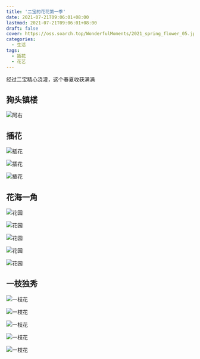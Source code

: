 ```yaml
---
title: '二宝的花花第一季'
date: 2021-07-21T09:06:01+08:00
lastmod: 2021-07-21T09:06:01+08:00
draft: false
cover: https://oss.soarch.top/WonderfulMoments/2021_spring_flower_05.jpg
categories:
  - 生活
tags:
  - 插花
  - 花艺
---
```


经过二宝精心浇灌，这个春夏收获满满

<!--more-->

## 狗头镇楼

![阿右](https://oss.soarch.top/WonderfulMoments/2021_spring_flower_03.jpg)

## 插花

![插花](https://oss.soarch.top/WonderfulMoments/2021_spring_flower_02.jpg)

![插花](https://oss.soarch.top/WonderfulMoments/2021_spring_flower_08.jpg)

![插花](https://oss.soarch.top/WonderfulMoments/2021_spring_flower_04.jpg)

## 花海一角

![花园](https://oss.soarch.top/WonderfulMoments/2021_spring_flower_05.jpg)

![花园](https://oss.soarch.top/WonderfulMoments/2021_spring_flower_06.jpg)

![花园](https://oss.soarch.top/WonderfulMoments/2021_spring_flower_07.jpg)

![花园](https://oss.soarch.top/WonderfulMoments/2021_spring_flower_10.jpg)

![花园](https://oss.soarch.top/WonderfulMoments/2021_spring_flower_13.jpg)

## 一枝独秀

![一枝花](https://oss.soarch.top/WonderfulMoments/2021_spring_flower_09.jpg)

![一枝花](https://oss.soarch.top/WonderfulMoments/2021_spring_flower_11.jpg)

![一枝花](https://oss.soarch.top/WonderfulMoments/2021_spring_flower_12.jpg)

![一枝花](https://oss.soarch.top/WonderfulMoments/2021_spring_flower_14.jpg)

![一枝花](https://oss.soarch.top/WonderfulMoments/2021_spring_flower_01.jpg)
